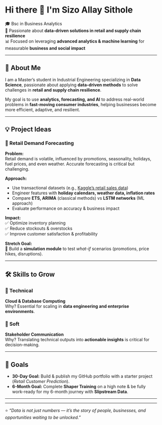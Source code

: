 # Hi there 👋 I'm Sizo Allay Sithole  

🎓 Bsc in Business Analytics  
📍 Passionate about **data-driven solutions in retail and supply chain resilience**  
📊 Focused on leveraging **advanced analytics & machine learning** for measurable **business and social impact**  

---

## 🚀 About Me  

I am a Master’s student in Industrial Engineering specializing in **Data Science**, passionate about applying **data-driven methods** to solve challenges in **retail and supply chain resilience**.  

My goal is to use **analytics, forecasting, and AI** to address real-world problems in **fast-moving consumer industries**, helping businesses become more efficient, adaptive, and resilient.  

---

## 💡 Project Ideas  

### 🛒 Retail Demand Forecasting  

**Problem:**  
Retail demand is volatile, influenced by promotions, seasonality, holidays, fuel prices, and even weather. Accurate forecasting is critical but challenging.  

**Approach:**  
- Use transactional datasets (e.g., [Kaggle’s retail sales data](https://www.kaggle.com/))  
- Engineer features with **holiday calendars, weather data, inflation rates**  
- Compare **ETS, ARIMA** (classical methods) vs **LSTM networks** (ML approach)  
- Evaluate performance on accuracy & business impact  

**Impact:**  
✅ Optimize inventory planning  
✅ Reduce stockouts & overstocks  
✅ Improve customer satisfaction & profitability  

**Stretch Goal:**  
🧩 Build a **simulation module** to test *what-if* scenarios (promotions, price hikes, disruptions).  

---

## 🛠️ Skills to Grow  

### 📌 Technical  
**Cloud & Database Computing**  
Why? Essential for scaling in **data engineering and enterprise environments**.  

### 📌 Soft  
**Stakeholder Communication**  
Why? Translating technical outputs into **actionable insights** is critical for decision-making.  

---

## 🎯 Goals  

- **30-Day Goal:** Build & publish my GitHub portfolio with a starter project (*Retail Customer Prediction*).  
- **6-Month Goal:** Complete **Shaper Training** on a high note & be fully work-ready for my 6-month journey with **Slipstream Data**.  

---



---

⭐️ *“Data is not just numbers — it’s the story of people, businesses, and opportunities waiting to be unlocked.”*
